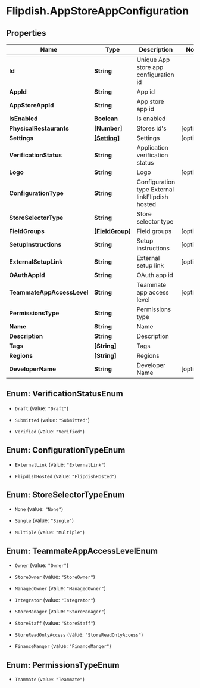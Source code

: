 # Flipdish.AppStoreAppConfiguration

## Properties
Name | Type | Description | Notes
------------ | ------------- | ------------- | -------------
**Id** | **String** | Unique App store app configuration id | 
**AppId** | **String** | App id | 
**AppStoreAppId** | **String** | App store app id | 
**IsEnabled** | **Boolean** | Is enabled | 
**PhysicalRestaurants** | **[Number]** | Stores id's | [optional] 
**Settings** | [**[Setting]**](Setting.md) | Settings | [optional] 
**VerificationStatus** | **String** | Application verification status | 
**Logo** | **String** | Logo | [optional] 
**ConfigurationType** | **String** | Configuration type  <example>External link</example><example>Flipdish hosted</example> | 
**StoreSelectorType** | **String** | Store selector type | 
**FieldGroups** | [**[FieldGroup]**](FieldGroup.md) | Field groups | [optional] 
**SetupInstructions** | **String** | Setup instructions | [optional] 
**ExternalSetupLink** | **String** | External setup link | [optional] 
**OAuthAppId** | **String** | OAuth app id | 
**TeammateAppAccessLevel** | **String** | Teammate app access level | [optional] 
**PermissionsType** | **String** | Permissions type | 
**Name** | **String** | Name | 
**Description** | **String** | Description | 
**Tags** | **[String]** | Tags | 
**Regions** | **[String]** | Regions | 
**DeveloperName** | **String** | Developer Name | [optional] 


<a name="VerificationStatusEnum"></a>
## Enum: VerificationStatusEnum


* `Draft` (value: `"Draft"`)

* `Submitted` (value: `"Submitted"`)

* `Verified` (value: `"Verified"`)




<a name="ConfigurationTypeEnum"></a>
## Enum: ConfigurationTypeEnum


* `ExternalLink` (value: `"ExternalLink"`)

* `FlipdishHosted` (value: `"FlipdishHosted"`)




<a name="StoreSelectorTypeEnum"></a>
## Enum: StoreSelectorTypeEnum


* `None` (value: `"None"`)

* `Single` (value: `"Single"`)

* `Multiple` (value: `"Multiple"`)




<a name="TeammateAppAccessLevelEnum"></a>
## Enum: TeammateAppAccessLevelEnum


* `Owner` (value: `"Owner"`)

* `StoreOwner` (value: `"StoreOwner"`)

* `ManagedOwner` (value: `"ManagedOwner"`)

* `Integrator` (value: `"Integrator"`)

* `StoreManager` (value: `"StoreManager"`)

* `StoreStaff` (value: `"StoreStaff"`)

* `StoreReadOnlyAccess` (value: `"StoreReadOnlyAccess"`)

* `FinanceManger` (value: `"FinanceManger"`)




<a name="PermissionsTypeEnum"></a>
## Enum: PermissionsTypeEnum


* `Teammate` (value: `"Teammate"`)





